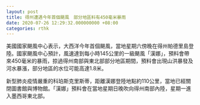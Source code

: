 ```yaml
---
layout: post
title: 得州遭遇今年首個颶風　部分地區料有450毫米暴雨
date: 2020-07-26 12:29:32.000000000 +08:00
categories: rthk
---
```


美國國家颶風中心表示，大西洋今年首個颶風，當地星期六傍晚在得州帕德里島登陸。國家颶風中心預計，風速達到每小時145公里的一級颶風「漢娜」，預料會帶來450毫米的暴雨，掠過得州南部與東北部部分地區期間，預料會出現山洪暴發及河水暴漲，部分地區的水位可能高達1.8米。

新型肺炎疫情嚴重的科珀斯克里斯蒂，距離漢娜登陸地點約110公里，當地已經關閉圖書館與博物館。「漢娜」預料會在當地星期日晚吹向得州南部內陸，星期一進入墨西哥東北部。

